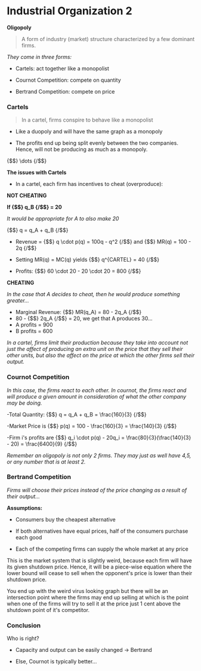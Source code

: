 # Industrial Organization 2

**Oligopoly**

> A form of industry (market) structure characterized by a few dominant firms.


*They come in three forms:*


- Cartels: act together like a monopolist

- Cournot Competition: compete on quantity

- Bertrand Competition: compete on price


### Cartels

> In a cartel, firms conspire to behave like a monopolist


- Like a duopoly and will have the same graph as a monopoly

- The profits end up being split evenly between the two companies. Hence, will not be producing as much as a monopoly.


{$$} \dots {/$$}


**The issues with Cartels**

- In a cartel, each firm has incentives to cheat (overproduce):


**NOT CHEATING**


**If {$$} q_B {/$$} = 20**


*It would be appropriate for A to also make 20*


{$$} q = q_A + q_B {/$$}


- Revenue = {$$} q \cdot p(q) = 100q - q^2 {/$$} and {$$} MR(q) = 100 - 2q {/$$}

- Setting MR(q) = MC(q) yields {$$} q^{CARTEL} = 40 {/$$}

- Profits: {$$} 60 \cdot 20 - 20 \cdot 20 = 800 {/$$}


**CHEATING**


*In the case that A decides to cheat, then he would produce something greater...*


- Marginal Revenue: {$$} MR(q_A) = 80 - 2q_A {/$$} 
- 80 - {$$} 2q_A {/$$} = 20, we get that A produces 30...
- A profits = 900
- B profits = 600


*In a cartel, firms limit their production because they take into account not just the affect of producing an extra unit on the price that they sell their other units, but also the affect on the price at which the other firms sell their output.*


### Cournot Competition

*In this case, the firms react to each other. In cournot, the firms react and will produce a given amount in consideration of what the other company may be doing.*

-Total Quantity: {$$} q = q_A + q_B = \frac{160}{3} {/$$}

-Market Price is {$$} p(q) = 100 - \frac{160}{3} = \frac{140}{3} {/$$}

-Firm i's profits are {$$} q_i \cdot p(q) - 20q_i = \frac{80}{3}(\frac{140}{3} - 20) = \frac{6400}{9} {/$$}


*Remember an oligopoly is not only 2 firms. They may just as well have 4,5, or any number that is at least 2.*


### Bertrand Competition

*Firms will choose their prices instead of the price changing as a result of their output...*

**Assumptions:**

- Consumers buy the cheapest alternative

- If both alternatives have equal prices, half of the consumers purchase each good

- Each of the competing firms can supply the whole market at any price


This is the market system that is slightly weird, because each firm will have its given shutdown price. Hence, it will be a piece-wise equation where the lower bound will cease to sell when the opponent's price is lower than their shutdown price. 


You end up with the weird virus looking graph but there will be an intersection point where the firms may end up selling at which is the point when one of the firms will try to sell it at the price just 1 cent above the shutdown point of it's competitor.


### Conclusion

Who is right?


- Capacity and output can be easily changed -> Bertrand 

- Else, Cournot is typically better...

